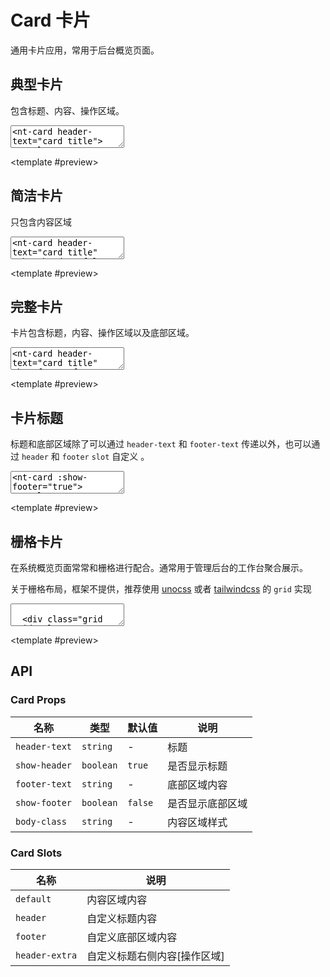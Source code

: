 # Card 卡片

通用卡片应用，常用于后台概览页面。

<script setup>
import { Card, Button } from '../../src'
</script>

## 典型卡片

包含标题、内容、操作区域。

<ClientOnly><CodePreview>
<textarea lang="vue-html">
<nt-card header-text="card title">
<template v-slot:default>

<div>卡片内容</div>
</template>
<template v-slot:header-extra>
<nt-button text>按钮</nt-button>
</template>
</nt-card>
</textarea>
<template #preview>
<Card header-text="card title">
<template v-slot:default>
<div>卡片内容</div>
</template>
<template v-slot:header-extra>
<Button text>按钮</Button>
</template>
</Card>
</template>
</CodePreview></ClientOnly>

## 简洁卡片

只包含内容区域

<ClientOnly><CodePreview>
<textarea lang="vue-html">
<nt-card header-text="card title" :show-header="false">
<template v-slot:default>

<div>卡片内容</div>
</template>
</nt-card>
</textarea>
<template #preview>
<Card header-text="card title" :show-header="false">
<template v-slot:default>
<div>卡片内容</div>
</template>
</Card>
</template>
</CodePreview></ClientOnly>

## 完整卡片

卡片包含标题，内容、操作区域以及底部区域。

<ClientOnly><CodePreview>
<textarea lang="vue-html">
<nt-card header-text="card title" show-footer footer-text="底部区域">
<template v-slot:default>

<div>卡片内容</div>
</template>
<template v-slot:header-extra>
<nt-button text>按钮</nt-button>
</template>
</nt-card>
</textarea>
<template #preview>
<Card header-text="card title" show-footer footer-text="底部区域">
<template v-slot:default>
<div>卡片内容</div>
</template>
<template v-slot:header-extra>
<Button text type="primary">按钮</Button>
</template>
</Card>
</template>
</CodePreview></ClientOnly>

## 卡片标题

标题和底部区域除了可以通过 `header-text` 和 `footer-text` 传递以外，也可以通过 `header` 和 `footer` `slot` 自定义 。

<ClientOnly><CodePreview>
<textarea lang="vue-html">
<nt-card :show-footer="true">
<template v-slot:header>
<span style="color: red">卡片标题</span>
</template>
<template v-slot:default>

<div>卡片内容</div>
</template>
<template v-slot:header-extra>
<nt-button text>按钮</nt-button>
</template>
<template v-slot:footer>
<span style="color: orange">卡片标题</span>
</template>
</nt-card>
</textarea>
<template #preview>
<Card :show-footer="true">
<template v-slot:header>
<span style="color: red">卡片标题</span>
</template>
<template v-slot:default>
<div>卡片内容</div>
</template>
<template v-slot:header-extra>
<Button text>按钮</Button>
</template>
<template v-slot:footer>
<span style="color: orange">卡片标题</span>
</template>
</Card>
</template>
</CodePreview></ClientOnly>

## 栅格卡片

在系统概览页面常常和栅格进行配合。通常用于管理后台的工作台聚合展示。

关于栅格布局，框架不提供，推荐使用 [unocss](https://unocss.dev/interactive/?s=grid) 或者 [tailwindcss](https://www.tailwindcss.cn/docs/display#grid) 的 `grid` 实现

<ClientOnly><CodePreview>
<textarea lang="vue-html">

  <div class="grid grid-cols-3 gap-4">
    <nt-card header-text="卡片标题1">
      <template v-slot:default>
        <div>卡片内容1</div>
      </template>
      <template v-slot:header-extra>
        <nt-button text>按钮</nt-button>
      </template>
    </nt-card>
    <nt-card header-text="卡片标题2">
      <template v-slot:default>
        <div>卡片内容2</div>
      </template>
      <template v-slot:header-extra>
        <nt-button text>按钮</nt-button>
      </template>
    </nt-card>
    <nt-card header-text="卡片标题3">
      <template v-slot:default>
        <div>卡片内容3</div>
      </template>
      <template v-slot:header-extra>
        <nt-button text>按钮</nt-button>
      </template>
    </nt-card>
  </div>
  </textarea>
  <template #preview>
    <div class="grid grid-cols-3 gap-4">
      <Card header-text="卡片标题1">
        <template v-slot:default>
          <div>卡片内容1</div>
        </template>
        <template v-slot:header-extra>
          <Button text>按钮</Button>
        </template>
      </Card>
      <Card header-text="卡片标题2">
        <template v-slot:default>
          <div>卡片内容2</div>
        </template>
        <template v-slot:header-extra>
          <Button text>按钮</Button>
        </template>
      </Card>
      <Card header-text="卡片标题3">
        <template v-slot:default>
          <div>卡片内容3</div>
        </template>
        <template v-slot:header-extra>
          <Button text>按钮</Button>
        </template>
      </Card>
    </div>
  </template>
</CodePreview></ClientOnly>

## API

### Card Props

| 名称          | 类型      | 默认值  | 说明             |
| ------------- | --------- | ------- | ---------------- |
| `header-text` | `string`  | -       | 标题             |
| `show-header` | `boolean` | `true`  | 是否显示标题     |
| `footer-text` | `string`  | -       | 底部区域内容     |
| `show-footer` | `boolean` | `false` | 是否显示底部区域 |
| `body-class`  | `string`  | -       | 内容区域样式     |

### Card Slots

| 名称           | 说明                         |
| -------------- | ---------------------------- |
| `default`      | 内容区域内容                 |
| `header`       | 自定义标题内容               |
| `footer`       | 自定义底部区域内容           |
| `header-extra` | 自定义标题右侧内容[操作区域] |
